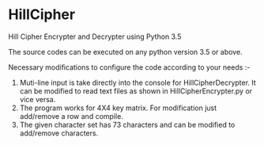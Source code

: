# HillCipher
Hill Cipher Encrypter and Decrypter using Python 3.5

The source codes can be executed on any python version 3.5 or above.

Necessary modifications to configure the code according to your needs :- 
1. Muti-line input is take directly into the console for HillCipherDecrypter. It can be modified to read text files as shown in HillCipherEncrypter.py or vice versa.
2. The program works for 4X4 key matrix. For modification just add/remove a row and compile.
3. The given character set has 73 characters and can be modified to add/remove characters.
